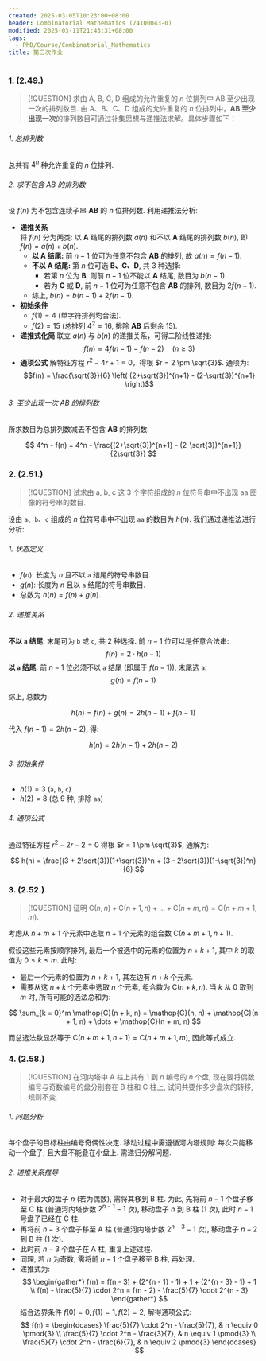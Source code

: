 ```yaml
---
created: 2025-03-05T10:23:00+08:00
header: Combinatorial Mathematics (74100043-0)
modified: 2025-03-11T21:43:31+08:00
tags:
  - PhD/Course/Combinatorial_Mathematics
title: 第三次作业
---
```


### 1. (2.49.)

> [!QUESTION]
> 求由 A, B, C, D 组成的允许重复的 $n$ 位排列中 AB 至少出现一次的排列数目.
由 A、B、C、D 组成的允许重复的 $n$ 位排列中，**AB 至少出现一次**的排列数目可通过补集思想与递推法求解。具体步骤如下：

###### 1. 总排列数

总共有 $4^n$ 种允许重复的 $n$ 位排列.

###### 2. 求不包含 AB 的排列数

设 $f(n)$ 为不包含连续子串 **AB** 的 $n$ 位排列数. 利用递推法分析:

- **递推关系**  
  将 $f(n)$ 分为两类: 以 **A** 结尾的排列数 $a(n)$ 和不以 **A** 结尾的排列数 $b(n)$, 即 $f(n) = a(n) + b(n)$.
	- **以 A 结尾:** 前 $n - 1$ 位可为任意不包含 **AB** 的排列, 故 $a(n) = f(n-1)$.
	- **不以 A 结尾:** 第 $n$ 位可选 **B、C、D**, 共 3 种选择:
		- 若第 $n$ 位为 **B**, 则前 $n - 1$ 位不能以 **A** 结尾, 数目为 $b(n - 1)$.
		- 若为 **C** 或 **D**, 前 $n - 1$ 位可为任意不包含 **AB** 的排列, 数目为 $2 f(n - 1)$.
	- 综上, $b(n) = b(n - 1) + 2 f(n - 1)$.
- **初始条件**
	- $f(1) = 4$ (单字符排列均合法).
	- $f(2) = 15$ (总排列 $4^2 = 16$, 排除 **AB** 后剩余 15).
- **递推式化简**
	  联立 $a(n)$ 与 $b(n)$ 的递推关系，可得二阶线性递推:
	  $$f(n) = 4f(n-1) - f(n-2) \quad (n \geq 3)$$
- **通项公式**
  解特征方程 $r^2 - 4r + 1 = 0$，得根 $r = 2 \pm \sqrt{3}$. 通项为:
  $$f(n) = \frac{\sqrt{3}}{6} \left( (2+\sqrt{3})^{n+1} - (2-\sqrt{3})^{n+1} \right)$$

###### 3. 至少出现一次 AB 的排列数

所求数目为总排列数减去不包含 **AB** 的排列数:

$$
4^n - f(n) = 4^n - \frac{(2+\sqrt{3})^{n+1} - (2-\sqrt{3})^{n+1}}{2\sqrt{3}}
$$

### 2. (2.51.)

> [!QUESTION]
> 试求由 a, b, c 这 3 个字符组成的 $n$ 位符号串中不出现 aa 图像的符号串的数目.

设由 `a`、`b`、`c` 组成的 $n$ 位符号串中不出现 `aa` 的数目为 $h(n)$. 我们通过递推法进行分析:

###### 1. 状态定义

- $f(n)$: 长度为 $n$ 且不以 `a` 结尾的符号串数目.
- $g(n)$: 长度为 $n$ 且以 `a` 结尾的符号串数目.
- 总数为 $h(n) = f(n) + g(n)$.

###### 2. 递推关系

**不以 `a` 结尾**: 末尾可为 `b` 或 `c`, 共 2 种选择. 前 $n - 1$ 位可以是任意合法串:
$$
f(n) = 2 \cdot h(n - 1)
$$
**以 `a` 结尾**: 前 $n - 1$ 位必须不以 `a` 结尾 (即属于 $f(n - 1)$), 末尾选 `a`:
$$
g(n) = f(n-1)
$$

综上, 总数为:

$$
h(n) = f(n) + g(n) = 2 h(n - 1) + f(n - 1)
$$ 

代入 $f(n - 1) = 2 h(n - 2)$, 得:

$$
h(n) = 2h(n-1) + 2 h(n - 2)
$$

###### 3. 初始条件

   - $h(1) = 3$ (`a`, `b`, `c`)
   - $h(2) = 8$ (总 9 种, 排除 `aa`)

###### 4. 通项公式

通过特征方程 $r^2 - 2 r - 2 = 0$ 得根 $r = 1 \pm \sqrt{3}$, 通解为:

$$
h(n) = \frac{(3 + 2\sqrt{3})(1+\sqrt{3})^n + (3 - 2\sqrt{3})(1-\sqrt{3})^n}{6}
$$

### 3. (2.52.)

> [!QUESTION]
> 证明 $\mathop{C}(n, n) + \mathop{C}(n + 1, n) + \dots + \mathop{C}(n + m, n) = \mathop{C}(n + m + 1, m)$.

考虑从 $n + m + 1$ 个元素中选取 $n + 1$ 个元素的组合数 $\mathop{C}(n + m + 1, n + 1)$.

假设这些元素按顺序排列, 最后一个被选中的元素的位置为 $n + k + 1$, 其中 $k$ 的取值为 $0 \leqslant k \leqslant m$. 此时:
- 最后一个元素的位置为 $n + k + 1$, 其左边有 $n + k$ 个元素.
- 需要从这 $n + k$ 个元素中选取 $n$ 个元素, 组合数为 $\mathop{C}(n + k, n)$.
当 $k$ 从 $0$ 取到 $m$ 时, 所有可能的选法总和为:

$$
\sum_{k = 0}^m \mathop{C}(n + k, n) = \mathop{C}(n, n) + \mathop{C}(n + 1, n) + \dots + \mathop{C}(n + m, n)
$$

而总选法数显然等于 $\mathop{C}(n + m + 1, n + 1) = \mathop{C}(n + m + 1, m)$, 因此等式成立.

### 4. (2.58.)

> [!QUESTION]
> 在河内塔中 A 柱上共有 1 到 $n$ 编号的 $n$ 个盘, 现在要将偶数编号与奇数编号的盘分别套在 B 柱和 C 柱上, 试问共要作多少盘次的转移, 规则不变.

###### 1. 问题分析

每个盘子的目标柱由编号奇偶性决定. 移动过程中需遵循河内塔规则: 每次只能移动一个盘子, 且大盘不能叠在小盘上. 需递归分解问题.

###### 2. 递推关系推导

- 对于最大的盘子 $n$ (若为偶数), 需将其移到 B 柱. 为此, 先将前 $n - 1$ 个盘子移至 C 柱 (普通河内塔步数 $2^{n - 1} - 1$ 次), 移动盘子 $n$ 到 B 柱 (1 次), 此时 $n - 1$ 号盘子已经在 C 柱.
- 再将前 $n - 3$ 个盘子移至 A 柱 (普通河内塔步数 $2^{n - 3} - 1$ 次), 移动盘子 $n - 2$ 到 B 柱 (1 次).
- 此时前 $n - 3$ 个盘子在 A 柱, 重复上述过程.
- 同理, 若 $n$ 为奇数, 需将前 $n - 1$ 个盘子移至 B 柱, 再处理.
- 递推式为:
$$
\begin{gather*}
  f(n) = f(n - 3) + (2^{n - 1} - 1) + 1 + (2^{n - 3} - 1) + 1 \\
  f(n) - \frac{5}{7} \cdot 2^n = f(n - 2) - \frac{5}{7} \cdot 2^{n - 3}
\end{gather*}
$$
结合边界条件 $f(0) = 0, f(1) = 1, f(2) = 2$, 解得通项公式:
$$
f(n) =
\begin{dcases}
  \frac{5}{7} \cdot 2^n - \frac{5}{7}, & n \equiv 0 \pmod{3} \\
  \frac{5}{7} \cdot 2^n - \frac{3}{7}, & n \equiv 1 \pmod{3} \\
  \frac{5}{7} \cdot 2^n - \frac{6}{7}, & n \equiv 2 \pmod{3}
\end{dcases}
$$
